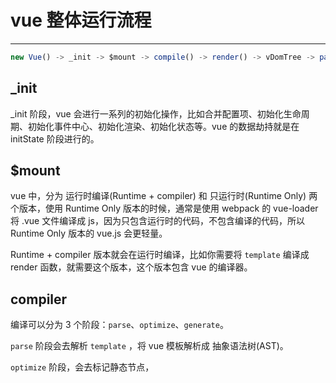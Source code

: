 # vue 整体运行流程

---

```js
new Vue() -> _init -> $mount -> compile() -> render() -> vDomTree -> patch() -> Dom
```

## _init

_init 阶段，vue 会进行一系列的初始化操作，比如合并配置项、初始化生命周期、初始化事件中心、初始化渲染、初始化状态等。vue 的数据劫持就是在 initState 阶段进行的。

## $mount

vue 中，分为 运行时编译(Runtime + compiler) 和 只运行时(Runtime Only) 两个版本，使用 Runtime Only 版本的时候，通常是使用 webpack 的 vue-loader 将 .vue 文件编译成 js，因为只包含运行时的代码，不包含编译的代码，所以 Runtime Only 版本的 vue.js 会更轻量。

Runtime + compiler 版本就会在运行时编译，比如你需要将 `template` 编译成 render 函数，就需要这个版本，这个版本包含 vue 的编译器。

## compiler

编译可以分为 3 个阶段：`parse`、`optimize`、`generate`。

`parse` 阶段会去解析 `template` ，将 vue 模板解析成 抽象语法树(AST)。

`optimize` 阶段，会去标记静态节点，